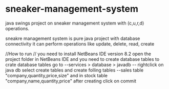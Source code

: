 # sneaker-management-system
java swings project on sneaker management system with (c,u,r,d) operations.

sneakre management system is pure java project with database connectivity
it can perform operations like  update, delete, read, create 

//How to run // 
 you need to install NetBeans IDE version 8.2 open the project folder in NetBeans IDE and you need to create database tables to crate database tables go to --services > database > javadb -- rightclick on java db select create tables and create folling tables --sales table "company,quantity,price,size" and in stock table "company,name,quantity,price" after creating click on commit
 
